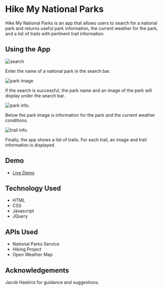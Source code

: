 # Hike My National Parks

Hike My National Parks is an app that allows users to search for a national park and returns useful park information, the current weather for the park, and a list of trails with pertinent trail information.

## Using the App

![search](screenshots/search.png)

Enter the name of a national park in the search bar.

![park image](screenshots/parkImage.png)

If the search is successful, the park name and an image of the park will display under the search bar.

![park info.](screenshots/parkInfo.png)

Below the park image is information for the park and the current weather conditions.

![trail info.](screenshots/trailInfo.png)

Finally, the app shows a list of trails.  For each trail, an image and trail information is displayed.

## Demo

- [Live Demo](https://brendandarnell.github.io/HikeNationalParks/)

## Technology Used

* HTML
* CSS
* Javascript
* JQuery

## APIs Used

* National Parks Service
* Hiking Project
* Open Weather Map

## Acknowledgements

Jacob Haskins for guidance and suggestions.


